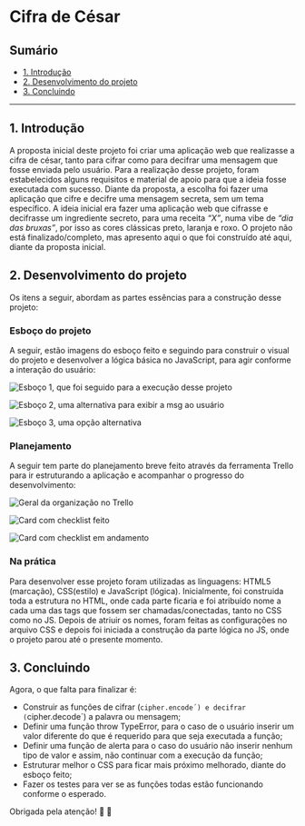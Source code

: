 # Cifra de César

## Sumário

* [1. Introdução](#1-introdução)
* [2. Desenvolvimento do projeto](#2-desenvolvimento-do-projeto)
* [3. Concluindo](#3-concluindo)

***

## 1. Introdução

A proposta inicial deste projeto foi criar uma aplicação web que realizasse a cifra de césar, tanto para cifrar como para
decifrar uma mensagem que fosse enviada pelo usuário. Para a realização desse projeto, foram estabelecidos alguns
requisitos e material de apoio para que a ideia fosse executada com sucesso.
Diante da proposta, a escolha foi fazer uma aplicação que cifre e decifre uma mensagem secreta, sem um tema específico. A ideia inicial era fazer uma aplicação web que cifrasse e decifrasse um ingrediente secreto, para uma receita _“X”_, numa vibe de _“dia das bruxas”_, por isso as cores clássicas preto, laranja e roxo. 
O projeto não está finalizado/completo, mas apresento aqui o que foi construído até aqui, diante da proposta inicial.

## 2. Desenvolvimento do projeto

Os itens a seguir, abordam as partes essências para a construção desse projeto:

### Esboço do projeto

A seguir, estão imagens do esboço feito e seguindo para construir o visual do projeto e desenvolver a lógica básica no JavaScript, para agir conforme a interação do usuário:

![Esboço 1, que foi seguido para a execução desse projeto](src/img/esbocoa.jpg)

![Esboço 2, uma alternativa para exibir a msg ao usuário](src/img/esbocob.jpg)

![Esboço 3, uma opção alternativa](src/img/esbococ.jpg)


### Planejamento

A seguir tem parte do planejamento breve feito através da ferramenta Trello para ir estruturando a aplicação e acompanhar o progresso do desenvolvimento:

![Geral da organização no Trello](src/img/trelloa.jpg)

![Card com checklist feito](src/img/trellob.jpg)

![Card com checklist em andamento](src/img/trelloc.jpg)

### Na prática

Para desenvolver esse projeto foram utilizadas as linguagens: HTML5 (marcação), CSS(estilo) e JavaScript (lógica).
Inicialmente, foi construida toda a estrutura no HTML, onde cada parte ficaria e foi atribuído nome a cada uma das tags que fossem ser chamadas/conectadas, tanto no CSS como no JS. 
Depois de atriuir os nomes, foram feitas as configurações no arquivo CSS e depois foi iniciada a construção da parte lógica no JS, onde o projeto parou até o presente momento. 


## 3. Concluindo

Agora, o que falta para finalizar é: 
  * Construir as funções de cifrar (`cipher.encode´) e decifrar (`cipher.decode´) a palavra ou mensagem;
  * Definir uma função throw TypeError, para o caso de o usuário inserir um valor diferente do que é requerido para que seja executada a função;
 * Definir uma função de alerta para o caso do usuário não inserir nenhum tipo de valor e assim, não continuar com a execução da função;
 * Estruturar melhor o CSS para ficar mais próximo melhorado, diante do esboço feito;
 * Fazer os testes para ver se as funções todas estão funcionando conforme o esperado.

  Obrigada pela atenção! :sunflower: :yellow_heart:

